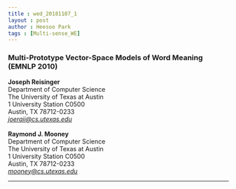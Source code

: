 ```yaml
---
title : wed_20181107_1
layout : post
author : Heesoo Park
tags : [Multi-sense_WE]
---
```


<h3>Multi-Prototype Vector-Space Models of Word Meaning (EMNLP 2010)</h3>


<p>

<b>Joseph Reisinger</b><br/>
Department of Computer Science<br/>
The University of Texas at Austin<br/>
1 University Station C0500<br/>
Austin, TX 78712-0233<br/>
<em>joeraii@cs.utexas.edu</em><br/><br/>
<b>Raymond J. Mooney</b><br/>
Department of Computer Science<br/>
The University of Texas at Austin<br/>
1 University Station C0500<br/>
Austin, TX 78712-0233<br/>
<em>mooney@cs.utexas.edu</em><br/>






</p>

<hr />
<p>
</p>
